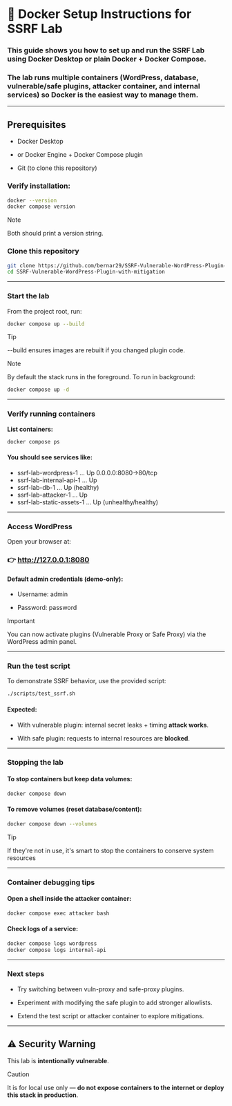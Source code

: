 # 🐳 Docker Setup Instructions for SSRF Lab

### This guide shows you how to set up and run the SSRF Lab using Docker Desktop or plain Docker + Docker Compose.
### The lab runs multiple containers (WordPress, database, vulnerable/safe plugins, attacker container, and internal services) so Docker is the easiest way to manage them. 
---

## Prerequisites

- Docker Desktop

- or Docker Engine + Docker Compose plugin

- Git (to clone this repository)

### Verify installation:
```bash
docker --version
docker compose version
```

>[!NOTE]
> Both should print a version string.


### Clone this repository
```bash
git clone https://github.com/bernar29/SSRF-Vulnerable-WordPress-Plugin-with-mitigation.git
cd SSRF-Vulnerable-WordPress-Plugin-with-mitigation
```
---

### Start the lab

From the project root, run:
```bash
docker compose up --build
```
>[!TIP]
> --build ensures images are rebuilt if you changed plugin code.
>

>[!NOTE]
> By default the stack runs in the foreground. To run in background:
>  ```bash
>  docker compose up -d
> ```
---

### Verify running containers

**List containers:**
```bash
docker compose ps
```

#### You should see services like:

- ssrf-lab-wordpress-1      ...   Up   0.0.0.0:8080->80/tcp
- ssrf-lab-internal-api-1   ...   Up
- ssrf-lab-db-1             ...   Up (healthy)
- ssrf-lab-attacker-1       ...   Up
- ssrf-lab-static-assets-1  ...   Up (unhealthy/healthy)
---

### Access WordPress

Open your browser at:

### 👉 http://127.0.0.1:8080

#### Default admin credentials (demo-only):

- Username: admin

- Password: password

>[!IMPORTANT]
> You can now activate plugins (Vulnerable Proxy or Safe Proxy) via the WordPress admin panel.
>
---

### Run the test script

To demonstrate SSRF behavior, use the provided script:
```bash
./scripts/test_ssrf.sh
```

#### Expected:

- With vulnerable plugin: internal secret leaks + timing **attack works**.

- With safe plugin: requests to internal resources are **blocked**.
---

### Stopping the lab

#### To stop containers but keep data volumes:
```bash
docker compose down
```

#### To remove volumes (reset database/content):
```bash
docker compose down --volumes
```
>[!TIP]
> If they're not in use, it's smart to stop the containers to conserve system resources
>
---
### Container debugging tips

#### Open a shell inside the attacker container:
```bash
docker compose exec attacker bash
```

#### Check logs of a service:
```bash
docker compose logs wordpress
docker compose logs internal-api
```
---
### Next steps

- Try switching between vuln-proxy and safe-proxy plugins.

- Experiment with modifying the safe plugin to add stronger allowlists.

- Extend the test script or attacker container to explore mitigations.
---

## ⚠️ Security Warning

This lab is **intentionally vulnerable**.

>[!CAUTION]
> It is for local use only — **do not expose containers to the internet or deploy this stack in production**.
>


